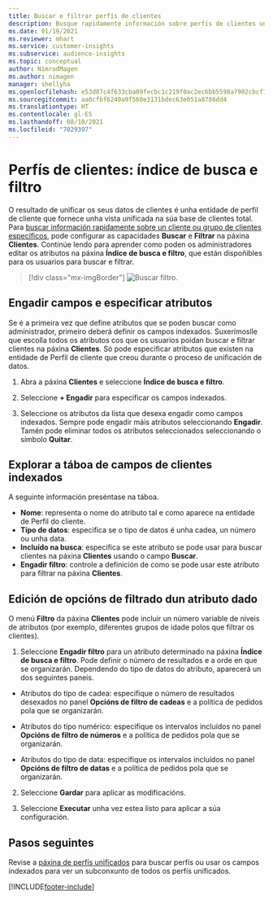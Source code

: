 ```yaml
---
title: Buscar e filtrar perfís de clientes
description: Busque rapidamente información sobre perfís de clientes unificados e filtre por atributos especificados.
ms.date: 01/19/2021
ms.reviewer: mhart
ms.service: customer-insights
ms.subservice: audience-insights
ms.topic: conceptual
author: NimrodMagen
ms.author: nimagen
manager: shellyha
ms.openlocfilehash: e53d87c4f633cba09fecbc1c219f0ac2ec6bb5598a7902cbcf7398d26d6d7c6b
ms.sourcegitcommit: aa0cfbf6240a9f560e3131bdec63e051a8786dd4
ms.translationtype: HT
ms.contentlocale: gl-ES
ms.lasthandoff: 08/10/2021
ms.locfileid: "7029397"
---
```

# <a name="customer-profiles-search--filter-index"></a>Perfís de clientes: índice de busca e filtro

O resultado de unificar os seus datos de clientes é unha entidade de perfil de cliente que fornece unha vista unificada na súa base de clientes total. Para [buscar información rapidamente sobre un cliente ou grupo de clientes específicos](customer-profiles.md), pode configurar as capacidades **Buscar** e **Filtrar** na páxina **Clientes**. Continúe lendo para aprender como poden os administradores editar os atributos na páxina **Índice de busca e filtro**, que están dispoñibles para os usuarios para buscar e filtrar.

> [!div class="mx-imgBorder"]
> ![Buscar filtro.](media/search-filter.png "Buscar filtro")

## <a name="add-fields-and-specify-attributes"></a>Engadir campos e especificar atributos

Se é a primeira vez que define atributos que se poden buscar como administrador, primeiro deberá definir os campos indexados. Suxerímoslle que escolla todos os atributos cos que os usuarios poidan buscar e filtrar clientes na páxina **Clientes**. Só pode especificar atributos que existen na entidade de Perfil de cliente que creou durante o proceso de unificación de datos.

1. Abra a páxina **Clientes** e seleccione **Índice de busca e filtro**.

2. Seleccione **+ Engadir** para especificar os campos indexados.

3. Seleccione os atributos da lista que desexa engadir como campos indexados. Sempre pode engadir máis atributos seleccionando **Engadir**. Tamén pode eliminar todos os atributos seleccionados seleccionando o símbolo **Quitar**.

## <a name="explore-the-indexed-customer-fields-table"></a>Explorar a táboa de campos de clientes indexados

A seguinte información preséntase na táboa.

- **Nome**: representa o nome do atributo tal e como aparece na entidade de Perfil do cliente.
- **Tipo de datos**: especifica se o tipo de datos é unha cadea, un número ou unha data.
- **Incluído na busca**: especifica se este atributo se pode usar para buscar clientes na páxina **Clientes** usando o campo **Buscar**.
- **Engadir filtro**: controle a definición de como se pode usar este atributo para filtrar na páxina **Clientes**.

## <a name="editing-filtering-options-for-a-given-attribute"></a>Edición de opcións de filtrado dun atributo dado

O menú **Filtro** da páxina **Clientes** pode incluír un número variable de niveis de atributos (por exemplo, diferentes grupos de idade polos que filtrar os clientes).

1. Seleccione **Engadir filtro** para un atributo determinado na páxina **Índice de busca e filtro**. Pode definir o número de resultados e a orde en que se organizarán. Dependendo do tipo de datos do atributo, aparecerá un dos seguintes paneis.

- Atributos do tipo de cadea: especifique o número de resultados desexados no panel **Opcións de filtro de cadeas** e a política de pedidos pola que se organizarán.

- Atributos do tipo numérico: especifique os intervalos incluídos no panel **Opcións de filtro de números** e a política de pedidos pola que se organizarán.

- Atributos do tipo de data: especifique os intervalos incluídos no panel **Opcións de filtro de datas** e a política de pedidos pola que se organizarán.

2. Seleccione **Gardar** para aplicar as modificacións.

3. Seleccione **Executar** unha vez estea listo para aplicar a súa configuración.

## <a name="next-steps"></a>Pasos seguintes

Revise a [páxina de perfís unificados](customer-profiles.md) para buscar perfís ou usar os campos indexados para ver un subconxunto de todos os perfís unificados.


[!INCLUDE[footer-include](../includes/footer-banner.md)]